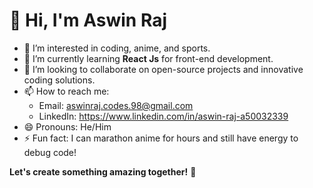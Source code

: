 # 👋 Hi, I'm Aswin Raj

- 👀 I’m interested in coding, anime, and sports.  
- 🌱 I’m currently learning **React Js** for front-end development.  
- 💞️ I’m looking to collaborate on open-source projects and innovative coding solutions.  
- 📫 How to reach me:  
  - Email: aswinraj.codes.98@gmail.com 
  - LinkedIn: https://www.linkedin.com/in/aswin-raj-a50032339
- 😄 Pronouns: He/Him  
- ⚡ Fun fact: I can marathon anime for hours and still have energy to debug code!  


**Let's create something amazing together!** 🚀  


<!---
aswin-raj98/aswin-raj98 is a ✨ special ✨ repository because its `README.md` (this file) appears on your GitHub profile.
You can click the Preview link to take a look at your changes.
--->
